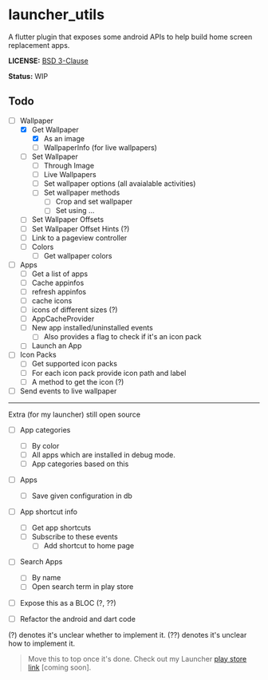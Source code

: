 # launcher_utils

A flutter plugin that exposes some android APIs to help build home screen replacement apps.

**LICENSE:** [BSD 3-Clause](LICENSE)

**Status:** WIP

## Todo

- [ ] Wallpaper
  - [x] Get Wallpaper
    - [x] As an image
    - [ ] WallpaperInfo (for live wallpapers)
  - [ ] Set Wallpaper
    - [ ] Through Image
    - [ ] Live Wallpapers
    - [ ] Set wallpaper options (all avaialable activities)
    - [ ] Set wallpaper methods
      - [ ] Crop and set wallpaper
      - [ ] Set using ...
  - [ ] Set Wallpaper Offsets
  - [ ] Set Wallpaper Offset Hints (?)
  - [ ] Link to a pageview controller
  - [ ] Colors
    - [ ] Get wallpaper colors
- [ ] Apps
  - [ ] Get a list of apps
  - [ ] Cache appinfos
  - [ ] refresh appinfos
  - [ ] cache icons
  - [ ] icons of different sizes (?)
  - [ ] AppCacheProvider
  - [ ] New app installed/uninstalled events
    - [ ] Also provides a flag to check if it's an icon pack
  - [ ] Launch an App
- [ ] Icon Packs
  - [ ] Get supported icon packs
  - [ ] For each icon pack provide icon path and label
  - [ ] A method to get the icon (?)
- [ ] Send events to live wallpaper

---

Extra (for my launcher) still open source

- [ ] App categories
  - [ ] By color
  - [ ] All apps which are installed in debug mode.
  - [ ] App categories based on this
- [ ] Apps
  - [ ] Save given configuration in db
- [ ] App shortcut info
  - [ ] Get app shortcuts
  - [ ] Subscribe to these events
    - [ ] Add shortcut to home page
- [ ] Search Apps
  - [ ] By name
  - [ ] Open search term in play store
- [ ] Expose this as a BLOC (?, ??)

- [ ] Refactor the android and dart code

(?) denotes it's unclear whether to implement it.
(??) denotes it's unclear how to implement it.

> Move this to top once it's done.
> Check out my Launcher [play store link]() [coming soon].
